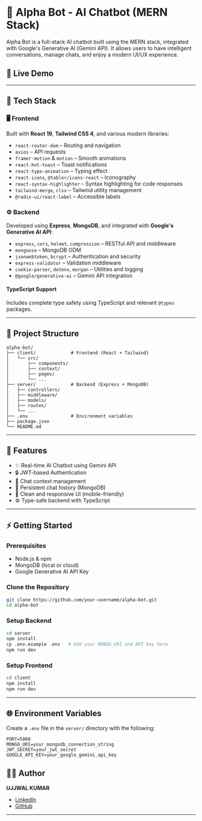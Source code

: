 # 🤖 Alpha Bot - AI Chatbot (MERN Stack)

Alpha Bot is a full-stack AI chatbot built using the MERN stack, integrated with Google's Generative AI (Gemini API). It allows users to have intelligent conversations, manage chats, and enjoy a modern UI/UX experience.

## 🚀 Live Demo



---

## 🧰 Tech Stack

### 🖥️ Frontend

Built with **React 19**, **Tailwind CSS 4**, and various modern libraries:

- `react-router-dom` – Routing and navigation  
- `axios` – API requests  
- `framer-motion` & `motion` – Smooth animations  
- `react-hot-toast` – Toast notifications  
- `react-type-animation` – Typing effect  
- `react-icons`, `@tabler/icons-react` – Iconography  
- `react-syntax-highlighter` – Syntax highlighting for code responses  
- `tailwind-merge`, `clsx` – Tailwind utility management  
- `@radix-ui/react-label` – Accessible labels  

### ⚙️ Backend

Developed using **Express**, **MongoDB**, and integrated with **Google's Generative AI API**:

- `express`, `cors`, `helmet`, `compression` – RESTful API and middleware  
- `mongoose` – MongoDB ODM  
- `jsonwebtoken`, `bcrypt` – Authentication and security  
- `express-validator` – Validation middleware  
- `cookie-parser`, `dotenv`, `morgan` – Utilities and logging  
- `@google/generative-ai` – Gemini API integration  

#### TypeScript Support

Includes complete type safety using TypeScript and relevant `@types` packages.

---

## 📂 Project Structure

```
alpha-bot/
├── client/             # Frontend (React + Tailwind)
│   └── src/
│       ├── components/
│       ├── context/
│       ├── pages/
│       └── ...
├── server/             # Backend (Express + MongoDB)
│   ├── controllers/
│   ├── middleware/
│   ├── models/
│   ├── routes/
│   └── ...
├── .env                # Environment variables
├── package.json
└── README.md
```

---

## 🔐 Features

- ✨ Real-time AI Chatbot using Gemini API  
- 🔒 JWT-based Authentication  
- 🧠 Chat context management  
- 💬 Persistent chat history (MongoDB)  
- 🎨 Clean and responsive UI (mobile-friendly)  
- ⚙️ Type-safe backend with TypeScript  

---

## ⚡ Getting Started

### Prerequisites

- Node.js & npm  
- MongoDB (local or cloud)  
- Google Generative AI API Key  

### Clone the Repository

```bash
git clone https://github.com/your-username/alpha-bot.git
cd alpha-bot
```

### Setup Backend

```bash
cd server
npm install
cp .env.example .env   # Add your MONGO_URI and API key here
npm run dev
```

### Setup Frontend

```bash
cd client
npm install
npm run dev
```

---

## 🌐 Environment Variables

Create a `.env` file in the `server/` directory with the following:

```env
PORT=5000
MONGO_URI=your_mongodb_connection_string
JWT_SECRET=your_jwt_secret
GOOGLE_API_KEY=your_google_gemini_api_key
```

## 🧑‍💻 Author

**UJJWAL KUMAR**

- [LinkedIn](https://www.linkedin.com/in/ujjwal-kumar-a4a009238/)
- [GitHub](https://github.com/TacticalPrice)

---



